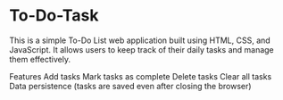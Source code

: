# To-Do-Task
This is a simple To-Do List web application built using HTML, CSS, and JavaScript. It allows users to keep track of their daily tasks and manage them effectively.

Features
Add tasks
Mark tasks as complete
Delete tasks
Clear all tasks
Data persistence (tasks are saved even after closing the browser)
